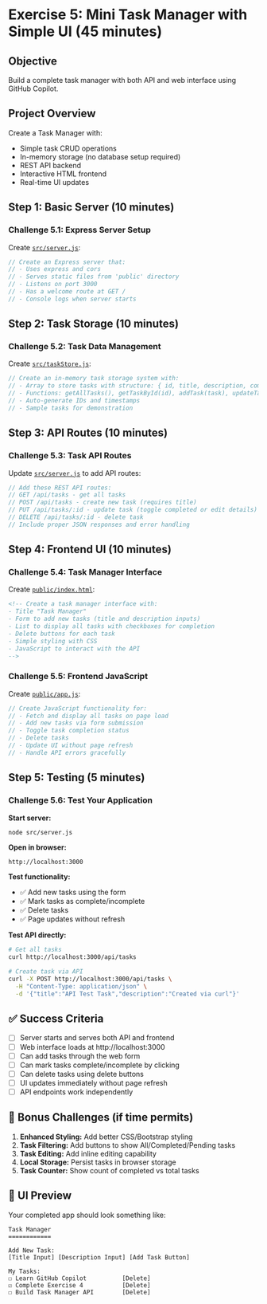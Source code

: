 # Exercise 5: Mini Task Manager with Simple UI (45 minutes)

## Objective
Build a complete task manager with both API and web interface using GitHub Copilot.

## Project Overview
Create a Task Manager with:
- Simple task CRUD operations
- In-memory storage (no database setup required)
- REST API backend
- Interactive HTML frontend
- Real-time UI updates

## Step 1: Basic Server (10 minutes)

### Challenge 5.1: Express Server Setup
Create [`src/server.js`](./src/server.js):

```javascript
// Create an Express server that:
// - Uses express and cors
// - Serves static files from 'public' directory
// - Listens on port 3000
// - Has a welcome route at GET /
// - Console logs when server starts
```

## Step 2: Task Storage (10 minutes)

### Challenge 5.2: Task Data Management
Create [`src/taskStore.js`](./src/taskStore.js):

```javascript
// Create an in-memory task storage system with:
// - Array to store tasks with structure: { id, title, description, completed, createdAt }
// - Functions: getAllTasks(), getTaskById(id), addTask(task), updateTask(id, updates), deleteTask(id)
// - Auto-generate IDs and timestamps
// - Sample tasks for demonstration
```

## Step 3: API Routes (10 minutes)

### Challenge 5.3: Task API Routes
Update [`src/server.js`](./src/server.js) to add API routes:

```javascript
// Add these REST API routes:
// GET /api/tasks - get all tasks
// POST /api/tasks - create new task (requires title)
// PUT /api/tasks/:id - update task (toggle completed or edit details)
// DELETE /api/tasks/:id - delete task
// Include proper JSON responses and error handling
```

## Step 4: Frontend UI (10 minutes)

### Challenge 5.4: Task Manager Interface
Create [`public/index.html`](./public/index.html):

```html
<!-- Create a task manager interface with:
- Title "Task Manager"
- Form to add new tasks (title and description inputs)
- List to display all tasks with checkboxes for completion
- Delete buttons for each task
- Simple styling with CSS
- JavaScript to interact with the API
-->
```

### Challenge 5.5: Frontend JavaScript
Create [`public/app.js`](./public/app.js):

```javascript
// Create JavaScript functionality for:
// - Fetch and display all tasks on page load
// - Add new tasks via form submission
// - Toggle task completion status
// - Delete tasks
// - Update UI without page refresh
// - Handle API errors gracefully
```

## Step 5: Testing (5 minutes)

### Challenge 5.6: Test Your Application

**Start server:**
```bash
node src/server.js
```

**Open in browser:**
```
http://localhost:3000
```

**Test functionality:**
- ✅ Add new tasks using the form
- ✅ Mark tasks as complete/incomplete
- ✅ Delete tasks
- ✅ Page updates without refresh

**Test API directly:**
```bash
# Get all tasks
curl http://localhost:3000/api/tasks

# Create task via API
curl -X POST http://localhost:3000/api/tasks \
  -H "Content-Type: application/json" \
  -d '{"title":"API Test Task","description":"Created via curl"}'
```

## ✅ Success Criteria

- [ ] Server starts and serves both API and frontend
- [ ] Web interface loads at http://localhost:3000
- [ ] Can add tasks through the web form
- [ ] Can mark tasks complete/incomplete by clicking
- [ ] Can delete tasks using delete buttons
- [ ] UI updates immediately without page refresh
- [ ] API endpoints work independently

## 🚀 Bonus Challenges (if time permits)

1. **Enhanced Styling:** Add better CSS/Bootstrap styling
2. **Task Filtering:** Add buttons to show All/Completed/Pending tasks
3. **Task Editing:** Add inline editing capability
4. **Local Storage:** Persist tasks in browser storage
5. **Task Counter:** Show count of completed vs total tasks

## 🎨 UI Preview

Your completed app should look something like:

```
Task Manager
============

Add New Task:
[Title Input] [Description Input] [Add Task Button]

My Tasks:
☐ Learn GitHub Copilot          [Delete]
☑ Complete Exercise 4           [Delete]  
☐ Build Task Manager API        [Delete]
```

